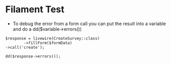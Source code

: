 # Filament Test

-   To debug the error from a form call you can put the result into a variable and do a dd($variable->errors())

```
$response = livewire(CreateSurvey::class)
        ->fillForm($formData)
->call('create');

dd($response->errors());
```
